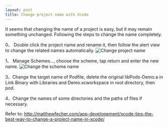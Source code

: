 ```yaml
---
layout: post
title: Change project name with Xcode
---
```


It seems that changing the name of a project is easy, but it may remain something unchanged. Following the steps to change the name completely.

0、 Double click the project name and rename it, then follow the alert view to change the related names automatically.
![Change project name]({{site.baseurl}}/assets/change_project_name/change_project_name.png)  

1、 Manage Schemes..., choose the scheme, tap return and enter the new name.
![Change the scheme name]({{site.baseurl}}/assets/change_project_name/change_scheme_name.png)  

3、Change the target name of Podfile, delete the original libPods-Demo.a in Link Binary with Libraries and Demo.xcworkspace in root directory, then pod.

4、Change the names of some directories and the paths of files if necessary.

Refer to: <http://matthewfecher.com/app-developement/xcode-tips-the-best-way-to-change-a-project-name-in-xcode/>
